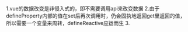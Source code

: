 
1.vue的数据改变是非侵入式的，即不需要调用api来改变数据
2.由于defineProperty内部的值在set后再次调用时，仍会固执地返回get里返回的值，所以需要一个变量来周转，defineReactive应运而生
3.